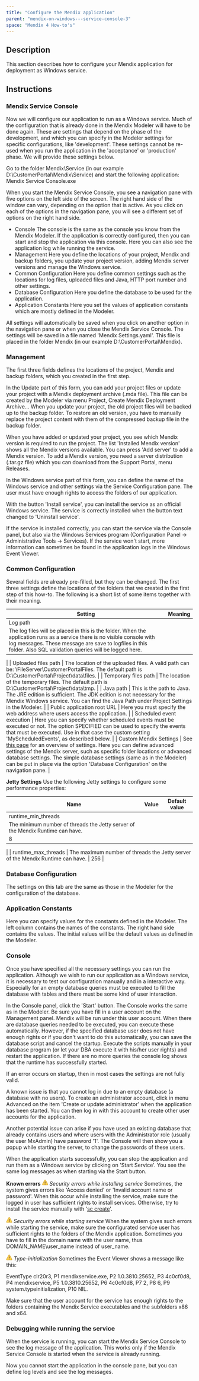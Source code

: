 ```yaml
---
title: "Configure the Mendix application"
parent: "mendix-on-windows---service-console-3"
space: "Mendix 4 How-to's"
---
```

## Description

This section describes how to configure your Mendix application for deployment as Windows service.

## Instructions

### Mendix Service Console

Now we will configure our application to run as a Windows service. Much of the configuration that is already done in the Mendix Modeler will have to be done again. These are settings that depend on the phase of the development, and which you can specify in the Modeler settings for specific configurations, like 'development'. These settings cannot be re-used when you run the application in the 'acceptance' or 'production' phase. We will provide these settings below.

Go to the folder Mendix\Service (in our example D:\CustomerPortal\Mendix\Service) and start the following application: Mendix Service Console.exe

When you start the Mendix Service Console, you see a navigation pane with five options on the left side of the screen. The right hand side of the window can vary, depending on the option that is active. As you click on each of the options in the navigation pane, you will see a different set of options on the right hand side.

*   Console
    The console is the same as the console you know from the Mendix Modeler. If the application is correctly configured, then you can start and stop the application via this console. Here you can also see the application log while running the service.
*   Management
    Here you define the locations of your project, Mendix and backup folders, you update your project version, adding Mendix server versions and manage the Windows service.
*   Common Configuration
    Here you define common settings such as the locations for log files, uploaded files and Java, HTTP port number and other settings.
*   Database Configuration
    Here you define the database to be used for the application.
*   Application Constants
    Here you set the values of application constants which are mostly defined in the Modeler.

All settings will automatically be saved when you click on another option in the navigation pane or when you close the Mendix Service Console. The settings will be saved in a file named 'Mendix Settings.yaml'. This file is placed in the folder Mendix (in our example D:\CustomerPortal\Mendix).

### Management

The first three fields defines the locations of the project, Mendix and backup folders, which you created in the first step.

In the Update part of this form, you can add your project files or update your project with a Mendix deployment archive (.mda file). This file can be created by the Modeler via menu Project, Create Mendix Deployment Archive... When you update your project, the old project files will be backed up to the backup folder. To restore an old version, you have to manually replace the project content with them of the compressed backup file in the backup folder.

When you have added or updated your project, you see which Mendix version is required to run the project. The list 'Installed Mendix version' shows all the Mendix versions available. You can press 'Add server' to add a Mendix version. To add a Mendix version, you need a server distribution (.tar.gz file) which you can download from the Support Portal, menu Releases.

In the Windows service part of this form, you can define the name of the Windows service and other settings via the Service Configuration pane. The user must have enough rights to access the folders of our application.

With the button 'Install service', you can install the service as an official Windows service. The service is correctly installed when the button text changed to 'Uninstall service'.

If the service is installed correctly, you can start the service via the Console panel, but also via the Windows Services program (Configuration Panel -> Administrative Tools -> Services). If the service won't start, more information can sometimes be found in the application logs in the Windows Event Viewer.

### Common Configuration

Several fields are already pre-filled, but they can be changed.
The first three settings define the locations of the folders that we created in the first step of this how-to. The following is a short list of some items together with their meaning.

| Setting | Meaning |
| --- | --- |
| Log path
 | The log files will be placed in this is the folder. When the application runs as a service there is no visible console with log messages. These message are save to logfiles in this folder. Also SQL validation queries will be logged here.
 |
| Uploaded files path | The location of the uploaded files. A valid path can be: \\FileServer\CustomerPortalFiles. The default path is D:\CustomerPortal\Project\data\files. |
| Temporary files path | The location of the temporary files. The default path is D:\CustomerPortal\Project\data\tmp. |
| Java path
 | This is the path to Java. The JRE edition is sufficient. The JDK edition is not necessary for the Mendix Windows service. You can find the Java Path under Project Settings in the Modeler.
 |
| Public application root URL
 | Here you must specify the web address where users access the application.
 |
| Scheduled event execution
 | Here you can specify whether scheduled events must be executed or not. The option SPECIFIED can be used to specify the events that must be executed. Use in that case the custom setting 'MyScheduledEvents', as described below.
 |
| Custom Mendix Settings
 | See [this page](/refguide4/custom-settings) for an overview of settings.
Here you can define advanced settings of the Mendix server, such as specific folder locations or advanced database settings. The simple database settings (same as in the Modeler) can be put in place via the option 'Database Configuration' on the navigation pane.
 |

**Jetty Settings**
Use the following Jetty settings to configure some performance properties:

| Name | Value | Default value |
| --- | --- | --- |
| runtime_min_threads
 | The minimum number of threads the Jetty server of the Mendix Runtime can have.
 | 8
 |
| runtime_max_threads
 | The maximum number of threads the Jetty server of the Mendix Runtime can have. | 256
 |

### Database Configuration

The settings on this tab are the same as those in the Modeler for the configuration of the database.

### Application Constants

Here you can specify values for the constants defined in the Modeler. The left column contains the names of the constants. The right hand side contains the values. The initial values will be the default values as defined in the Modeler.

### Console

Once you have specified all the necessary settings you can run the application. Although we wish to run our application as a Windows service, it is necessary to test our configuration manually and in a interactive way. Especially for an empty database queries must be executed to fill the database with tables and there must be some kind of user interaction.

In the Console panel, click the 'Start' button. The Console works the same as in the Modeler. Be sure you have fill in a user account on the Management panel. Mendix will be run under this user account. When there are database queries needed to be executed, you can execute these automatically. However, if the specified database user does not have enough rights or if you don't want to do this automatically, you can save the database script and cancel the startup. Execute the scripts manually in your database program (or let your DBA execute it with his/her user rights) and restart the application. If there are no more queries the console log shows that the runtime has successfully started.

If an error occurs on startup, then in most cases the settings are not fully valid.

A known issue is that you cannot log in due to an empty database (a database with no users). To create an administrator account, click in menu Advanced on the item 'Create or update administrator' when the application has been started. You can then log in with this account to create other user accounts for the application.

Another potential issue can arise if you have used an existing database that already contains users and where users with the Administrator role (usually the user MxAdmin) have password '1'. The Console will then show you a popup while starting the server, to change the passwords of these users.

When the application starts successfully, you can stop the application and run them as a Windows service by clicking on 'Start Service'. You see the same log messages as when starting via the Start button.

**Known errors**
![(warning)](images/icons/emoticons/warning.png) _Security errors while installing service_
Sometimes, the system gives errors like 'Access denied' or 'Invalid account name or password'. When this occur while installing the service, make sure the logged in user has sufficient rights to install services. Otherwise, try to install the service manually with '[sc create](http://support.microsoft.com/kb/251192)'.

![(warning)](images/icons/emoticons/warning.png) _Security errors while starting service_
When the system gives such errors while starting the service, make sure the configurated service user has sufficient rights to the folders of the Mendix application. Sometimes you have to fill in the domain name with the user name, thus DOMAIN_NAME\user_name instead of user_name.

![(warning)](images/icons/emoticons/warning.png) _Type-initialization_
Sometimes the Event Viewer shows a message like this:

EventType clr20r3, P1 mendixservice.exe, P2 1.0.3810.25652, P3 4c0cf0d8, P4 mendixservice, P5 1.0.3810.25652, P6 4c0cf0d8, P7 2, P8 6, P9 system.typeinitialization, P10 NIL.

Make sure that the user account for the service has enough rights to the folders containing the Mendix Service executables and the subfolders x86 and x64.

### Debugging while running the service

When the service is running, you can start the Mendix Service Console to see the log message of the application. This works only if the Mendix Service Console is started when the service is already running.

Now you cannot start the application in the console pane, but you can define log levels and see the log messages.
